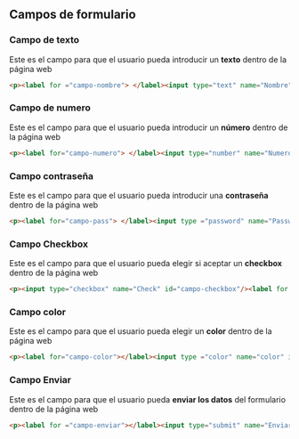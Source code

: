 ## Campos de formulario

### Campo de texto

Este es el campo para que el usuario pueda introducir un **texto** dentro de la página web
```html
<p><label for ="campo-nombre"> </label><input type="text" name="Nombre" id="campo-nombre"/></p>
```

### Campo de numero

Este es el campo para que el usuario pueda introducir un **número** dentro de la página web
```html
<p><label for="campo-numero"> </label><input type="number" name="Numero" id="campo-numero"/></p>
```

### Campo contraseña

Este es el campo para que el usuario pueda introducir una **contraseña** dentro de la página web
```html
<p><label for="campo-pass"> </label><input type ="password" name="Password" id="campo-pass"/></p>
```

### Campo Checkbox

Este es el campo para que el usuario pueda elegir si aceptar un **checkbox** dentro de la página web
```html
<p><input type="checkbox" name="Check" id="campo-checkbox"/><label for ="campo-checkbox"></label></p>
```

### Campo color

Este es el campo para que el usuario pueda elegir un **color** dentro de la página web
```html
<p><label for="campo-color"></label><input type ="color" name="color" id="campo-color"/></p>
```

### Campo Enviar
Este es el campo para que el usuario pueda **enviar los datos** del formulario dentro de la página web
```html
<p><label for ="campo-enviar"></label><input type="submit" name="Enviar" id="campo-enviar"/></p>
```
